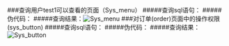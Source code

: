 ###查询用户test1可以查看的页面（Sys_menu）
#####查询sql语句：
#####伪代码：
#####查询结果：![Sys_menu](/.jpg)
###对订单(order)页面中的操作权限(sys_button)
#####查询sql语句：
#####伪代码：
#####查询结果：![Sys_button](/.jpg)
